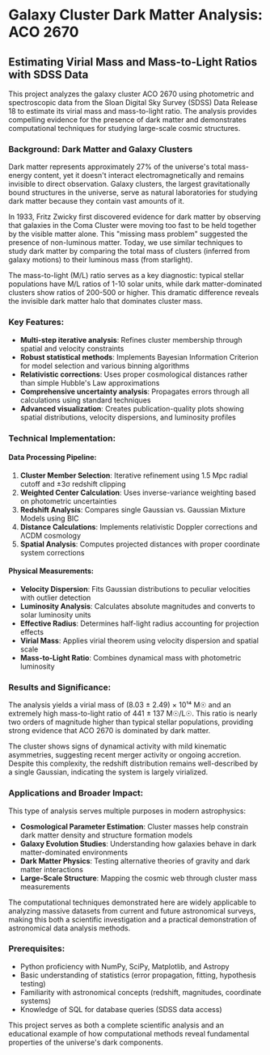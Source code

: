 # Galaxy Cluster Dark Matter Analysis: ACO 2670
## Estimating Virial Mass and Mass-to-Light Ratios with SDSS Data

This project analyzes the galaxy cluster ACO 2670 using photometric and spectroscopic data from the Sloan Digital Sky Survey (SDSS) Data Release 18 to estimate its virial mass and mass-to-light ratio. The analysis provides compelling evidence for the presence of dark matter and demonstrates computational techniques for studying large-scale cosmic structures.

### Background: Dark Matter and Galaxy Clusters

Dark matter represents approximately 27% of the universe's total mass-energy content, yet it doesn't interact electromagnetically and remains invisible to direct observation. Galaxy clusters, the largest gravitationally bound structures in the universe, serve as natural laboratories for studying dark matter because they contain vast amounts of it.

In 1933, Fritz Zwicky first discovered evidence for dark matter by observing that galaxies in the Coma Cluster were moving too fast to be held together by the visible matter alone. This "missing mass problem" suggested the presence of non-luminous matter. Today, we use similar techniques to study dark matter by comparing the total mass of clusters (inferred from galaxy motions) to their luminous mass (from starlight).

The mass-to-light (M/L) ratio serves as a key diagnostic: typical stellar populations have M/L ratios of 1-10 solar units, while dark matter-dominated clusters show ratios of 200-500 or higher. This dramatic difference reveals the invisible dark matter halo that dominates cluster mass.

### Key Features:

- **Multi-step iterative analysis**: Refines cluster membership through spatial and velocity constraints
- **Robust statistical methods**: Implements Bayesian Information Criterion for model selection and various binning algorithms
- **Relativistic corrections**: Uses proper cosmological distances rather than simple Hubble's Law approximations  
- **Comprehensive uncertainty analysis**: Propagates errors through all calculations using standard techniques
- **Advanced visualization**: Creates publication-quality plots showing spatial distributions, velocity dispersions, and luminosity profiles

### Technical Implementation:

#### Data Processing Pipeline:
1. **Cluster Member Selection**: Iterative refinement using 1.5 Mpc radial cutoff and ±3σ redshift clipping
2. **Weighted Center Calculation**: Uses inverse-variance weighting based on photometric uncertainties
3. **Redshift Analysis**: Compares single Gaussian vs. Gaussian Mixture Models using BIC
4. **Distance Calculations**: Implements relativistic Doppler corrections and ΛCDM cosmology
5. **Spatial Analysis**: Computes projected distances with proper coordinate system corrections

#### Physical Measurements:
- **Velocity Dispersion**: Fits Gaussian distributions to peculiar velocities with outlier detection
- **Luminosity Analysis**: Calculates absolute magnitudes and converts to solar luminosity units  
- **Effective Radius**: Determines half-light radius accounting for projection effects
- **Virial Mass**: Applies virial theorem using velocity dispersion and spatial scale
- **Mass-to-Light Ratio**: Combines dynamical mass with photometric luminosity

### Results and Significance:

The analysis yields a virial mass of (8.03 ± 2.49) × 10¹⁴ M☉ and an extremely high mass-to-light ratio of 441 ± 137 M☉/L☉. This ratio is nearly two orders of magnitude higher than typical stellar populations, providing strong evidence that ACO 2670 is dominated by dark matter.

The cluster shows signs of dynamical activity with mild kinematic asymmetries, suggesting recent merger activity or ongoing accretion. Despite this complexity, the redshift distribution remains well-described by a single Gaussian, indicating the system is largely virialized.

### Applications and Broader Impact:

This type of analysis serves multiple purposes in modern astrophysics:

- **Cosmological Parameter Estimation**: Cluster masses help constrain dark matter density and structure formation models
- **Galaxy Evolution Studies**: Understanding how galaxies behave in dark matter-dominated environments  
- **Dark Matter Physics**: Testing alternative theories of gravity and dark matter interactions
- **Large-Scale Structure**: Mapping the cosmic web through cluster mass measurements

The computational techniques demonstrated here are widely applicable to analyzing massive datasets from current and future astronomical surveys, making this both a scientific investigation and a practical demonstration of astronomical data analysis methods.

### Prerequisites:

- Python proficiency with NumPy, SciPy, Matplotlib, and Astropy
- Basic understanding of statistics (error propagation, fitting, hypothesis testing)
- Familiarity with astronomical concepts (redshift, magnitudes, coordinate systems)
- Knowledge of SQL for database queries (SDSS data access)

This project serves as both a complete scientific analysis and an educational example of how computational methods reveal fundamental properties of the universe's dark components.
